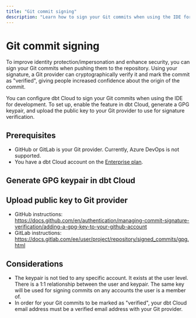 ```yaml
---
title: "Git commit signing"
description: "Learn how to sign your Git commits when using the IDE for development."
---
```


# Git commit signing <Lifecycle status="Enterprise" />

To improve identity protection/impersonation and enhance security, you can sign your Git commits when pushing them to the repository. Using your signature, a Git provider can cryptographically verify it and mark the commit as "verified", giving people increased confidence about the origin of the commit. 

You can configure dbt Cloud to sign your Git commits when using the IDE for development. To set up, enable the feature in dbt Cloud, generate a GPG keypair, and upload the public key to your Git provider to use for signature verification.  


## Prerequisites 

- GitHub or GitLab is your Git provider. Currently, Azure DevOps is not supported.
- You have a dbt Cloud account on the [Enterprise plan](https://www.getdbt.com/pricing/).

## Generate GPG keypair in dbt Cloud



<Lightbox src="/img/docs/dbt-cloud/example-git-signed-commits-setting.png" title="Example of profile setting Signed commits" />


## Upload public key to Git provider 

- GitHub instructions: https://docs.github.com/en/authentication/managing-commit-signature-verification/adding-a-gpg-key-to-your-github-account
- GitLab instructions: https://docs.gitlab.com/ee/user/project/repository/signed_commits/gpg.html


## Considerations

- The keypair is not tied to any specific account. It exists at the user level. There is a 1:1 relationship between the user and keypair. The same key will be used for signing commits on any accounts the user is a member of.
- In order for your Git commits to be marked as "verified", your dbt Cloud email address must be a verified email address with your Git provider.
